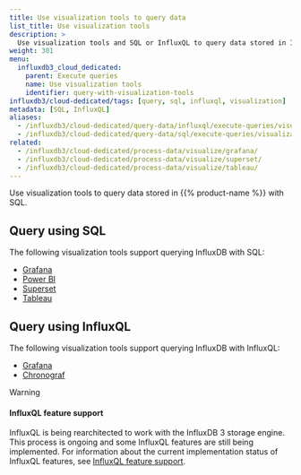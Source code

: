 ```yaml
---
title: Use visualization tools to query data
list_title: Use visualization tools
description: >
  Use visualization tools and SQL or InfluxQL to query data stored in InfluxDB.
weight: 301
menu:
  influxdb3_cloud_dedicated:
    parent: Execute queries
    name: Use visualization tools
    identifier: query-with-visualization-tools
influxdb3/cloud-dedicated/tags: [query, sql, influxql, visualization]
metadata: [SQL, InfluxQL]
aliases:
  - /influxdb3/cloud-dedicated/query-data/influxql/execute-queries/visualization-tools/
  - /influxdb3/cloud-dedicated/query-data/sql/execute-queries/visualization-tools/
related:
  - /influxdb3/cloud-dedicated/process-data/visualize/grafana/
  - /influxdb3/cloud-dedicated/process-data/visualize/superset/
  - /influxdb3/cloud-dedicated/process-data/visualize/tableau/
---
```


Use visualization tools to query data stored in {{% product-name %}} with SQL.

## Query using SQL

The following visualization tools support querying InfluxDB with SQL:

- [Grafana](/influxdb3/cloud-dedicated/process-data/visualize/grafana/)
- [Power BI](/influxdb3/cloud-dedicated/process-data/visualize/powerbi/)
- [Superset](/influxdb3/cloud-dedicated/process-data/visualize/superset/)
- [Tableau](/influxdb3/cloud-dedicated/process-data/visualize/tableau/)

## Query using InfluxQL

The following visualization tools support querying InfluxDB with InfluxQL:

- [Grafana](/influxdb3/cloud-dedicated/process-data/visualize/grafana/?t=InfluxQL)
- [Chronograf](/influxdb3/cloud-dedicated/process-data/visualize/chronograf/)

> [!Warning]
> #### InfluxQL feature support
> 
> InfluxQL is being rearchitected to work with the InfluxDB 3 storage engine.
> This process is ongoing and some InfluxQL features are still being implemented.
> For information about the current implementation status of InfluxQL features,
> see [InfluxQL feature support](/influxdb3/cloud-dedicated/reference/influxql/feature-support/).
